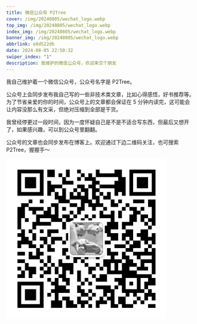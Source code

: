 ```yaml
---
title: 微信公众号 P2Tree
cover: /img/20240805/wechat_logo.webp
top_img: /img/20240805/wechat_logo.webp
index_img: /img/20240805/wechat_logo.webp
banner_img: /img/20240805/wechat_logo.webp
abbrlink: e8d522db
date: 2024-08-05 22:50:32
swiper_index: "1"
description: 我维护的微信公众号，欢迎来交个朋友
---
```

我自己维护着一个微信公众号，公众号名字是 P2Tree。

公众号上会同步发布我自己写的一些非技术类文章，比如心得感悟，好书推荐等。为了节省亲爱的你的时间，公众号上的文章都会保证在 5 分钟内读完，这可能会让内容没那么有文采，但绝对压缩到全部是干货。

我曾经停更过一段时间，因为一度怀疑自己是不是不适合写东西，但最后又想开了，如果感兴趣，可以到公众号里翻翻。

公众号的文章也会同步发布在博客上。欢迎通过下边二维码关注，也可搜索 P2Tree，握握手～

![公众号 P2Tree](/img/20240805/WechatIMG111.webp)